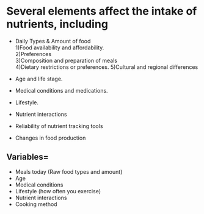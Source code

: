 # Several elements affect the intake of nutrients, including
* Daily Types & Amount of food  
1)Food availability and affordability.  
2)Preferences  
3)Composition and preparation of meals  
4)Dietary restrictions or preferences. 
5)Cultural and regional differences  

* Age and life stage.  
* Medical conditions and medications.  
* Lifestyle.  
* Nutrient interactions  
* Reliability of nutrient tracking tools    
* Changes in food production  

##  Variables=  
* Meals today (Raw food types and amount)
* Age 
* Medical conditions
* Lifestyle (how often you exercise)
* Nutrient interactions
* Cooking method
